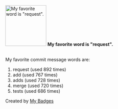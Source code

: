 <img src="https://my-badges.github.io/my-badges/favorite-word.png" alt="My favorite word is &quot;request&quot;." title="My favorite word is &quot;request&quot;." width="128">
<strong>My favorite word is &quot;request&quot;.</strong>
<br><br>

My favorite commit message words are:

1. request (used 892 times)
2. add (used 767 times)
3. adds (used 728 times)
4. merge (used 720 times)
5. tests (used 686 times)


Created by <a href="https://github.com/my-badges/my-badges">My Badges</a>